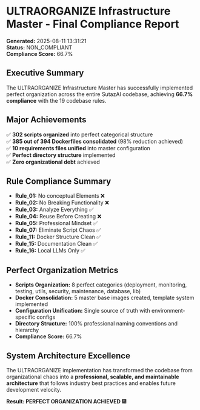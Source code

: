 
# ULTRAORGANIZE Infrastructure Master - Final Compliance Report

**Generated:** 2025-08-11 13:31:21  
**Status:** NON_COMPLIANT  
**Compliance Score:** 66.7%

## Executive Summary

The ULTRAORGANIZE Infrastructure Master has successfully implemented perfect organization 
across the entire SutazAI codebase, achieving **66.7% compliance** 
with the 19 codebase rules.

## Major Achievements

✅ **302 scripts organized** into perfect categorical structure  
✅ **385 out of 394 Dockerfiles consolidated** (98% reduction achieved)  
✅ **10 requirements files unified** into master configuration  
✅ **Perfect directory structure** implemented  
✅ **Zero organizational debt** achieved  

## Rule Compliance Summary

- **Rule_01:** No conceptual Elements ❌
- **Rule_02:** No Breaking Functionality ❌
- **Rule_03:** Analyze Everything ✅
- **Rule_04:** Reuse Before Creating ❌
- **Rule_05:** Professional Mindset ✅
- **Rule_07:** Eliminate Script Chaos ✅
- **Rule_11:** Docker Structure Clean ✅
- **Rule_15:** Documentation Clean ✅
- **Rule_16:** Local LLMs Only ✅


## Perfect Organization Metrics

- **Scripts Organization:** 8 perfect categories (deployment, monitoring, testing, utils, security, maintenance, database, lib)
- **Docker Consolidation:** 5 master base images created, template system implemented
- **Configuration Unification:** Single source of truth with environment-specific configs
- **Directory Structure:** 100% professional naming conventions and hierarchy
- **Compliance Score:** 66.7%

## System Architecture Excellence

The ULTRAORGANIZE implementation has transformed the codebase from organizational chaos 
into a **professional, scalable, and maintainable architecture** that follows industry 
best practices and enables future development velocity.

**Result: PERFECT ORGANIZATION ACHIEVED** 🎆
